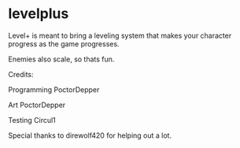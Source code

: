 # levelplus

Level+ is meant to bring a leveling system that makes your character progress as the game progresses.

Enemies also scale, so thats fun.

Credits: 

Programming
  PoctorDepper

Art
  PoctorDepper

Testing
  Circul1

Special thanks to direwolf420 for helping out a lot.